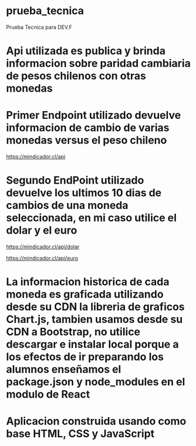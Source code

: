 # prueba_tecnica
Prueba Tecnica para DEV.F

# Api utilizada es publica y brinda informacion sobre paridad cambiaria de pesos chilenos con otras monedas

# Primer Endpoint utilizado devuelve informacion de cambio de varias monedas versus el peso chileno
https://mindicador.cl/api

# Segundo EndPoint utilizado devuelve los ultimos 10 dias de cambios de una moneda seleccionada, en mi caso utilice el dolar y el euro
https://mindicador.cl/api/dolar

https://mindicador.cl/api/euro

# La informacion historica de cada moneda es graficada utilizando desde su CDN la libreria de graficos Chart.js, tambien usamos desde su CDN a Bootstrap, no utilice descargar e instalar local porque a los efectos de ir preparando los alumnos enseñamos el package.json y node_modules en el modulo de React

# Aplicacion construida usando como base HTML, CSS y JavaScript

